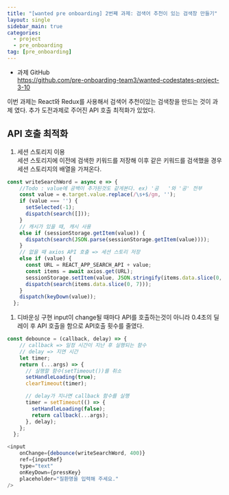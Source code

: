 ```yaml
---
title: "[wanted pre onboarding] 2번째 과제: 검색어 추천이 있는 검색창 만들기"
layout: single
sidebar_main: true
categories:
  - project
  - pre_onboarding
tag: [pre_onboarding]
---
```


- 과제 GitHub  
<https://github.com/pre-onboarding-team3/wanted-codestates-project-3-10>
 
이번 과제는 React와 Redux를 사용해서 검색어 추천이있는 검색창을 만드는 것이 과제 였다.
추가 도전과제로 주어진 API 호출 최적화가 있었다.

## API 호출 최적화

1. 세션 스토리지 이용  
세션 스토리지에 이전에 검색한 키워드를 저장해 이후 같은 키워드를 검색했을 경우 세션 스토리지의 배열을 가져온다.

```js
const writeSearchWord = async e => {
    //Todo : value에 공백이 추가된것도 같게본다. ex) '공   '와 '공' 전부
    const value = e.target.value.replace(/\s+$/gm, '');
    if (value === '') {
      setSelected(-1);
      dispatch(search([]));
    }
    // 캐시가 있을 때, 캐시 사용
    else if (sessionStorage.getItem(value)) {
      dispatch(search(JSON.parse(sessionStorage.getItem(value))));
    }
    // 없을 때 axios API 호출 => 세션 스토리 저장
    else if (value) {
      const URL = REACT_APP_SEARCH_API + value;
      const items = await axios.get(URL);
      sessionStorage.setItem(value, JSON.stringify(items.data.slice(0, 7)));
      dispatch(search(items.data.slice(0, 7)));
    }
    dispatch(keyDown(value));
  };
```

1. 디바운싱 구현
input이 change될 때마다 API를 호출하는것이 아니라 0.4초의 딜레이 후 API 호출을 함으로 API호출 횟수를 줄였다.

```js
const debounce = (callback, delay) => {
    // callback => 일정 시간이 지난 후 실행되는 함수
    // delay => 지연 시간
    let timer;
    return (...args) => {
      // 실행할 함수(setTimeout())를 취소
      setHandleLoading(true);
      clearTimeout(timer);

      // delay가 지나면 callback 함수를 실행
      timer = setTimeout(() => {
        setHandleLoading(false);
        return callback(...args);
      }, delay);
    };
  };
```
```js
<input
    onChange={debounce(writeSearchWord, 400)}
    ref={inputRef}
    type="text"
    onKeyDown={pressKey}
    placeholder="질환명을 입력해 주세요."
/>
```

<br /><br /><br /><br />
